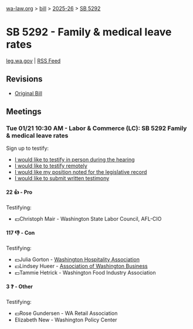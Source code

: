 [wa-law.org](/) > [bill](/bill/) > [2025-26](/bill/2025-26/) > [SB 5292](/bill/2025-26/sb/5292/)

# SB 5292 - Family & medical leave rates
[leg.wa.gov](https://app.leg.wa.gov/billsummary?BillNumber=5292&Year=2025&Initiative=false) | [RSS Feed](./rss.xml)

## Revisions
* [Original Bill](1/)

## Meetings
### Tue 01/21 10:30 AM - Labor & Commerce (LC): SB 5292 Family & medical leave rates
Sign up to testify:
* [I would like to testify in person during the hearing](https://app.leg.wa.gov/csi/Testifier/Add?chamber=House&mId=32439&aId=161752&caId=24781&tId=1)
* [I would like to testify remotely](https://app.leg.wa.gov/csi/Testifier/Add?chamber=House&mId=32439&aId=161752&caId=24781&tId=2)
* [I would like my position noted for the legislative record](https://app.leg.wa.gov/csi/Testifier/Add?chamber=House&mId=32439&aId=161752&caId=24781&tId=3)
* [I would like to submit written testimony](https://app.leg.wa.gov/csi/Testifier/Add?chamber=House&mId=32439&aId=161752&caId=24781&tId=4)

#### 22 👍 - Pro
Testifying:
* 💵Christoph Mair - Washington State Labor Council, AFL-CIO

#### 117 👎 - Con
Testifying:
* 💵Julia Gorton - [Washington Hospitality Association](/org/washington_hospitality_association/)
* 💵Lindsey Hueer - [Association of Washington Business](/org/association_of_washington_business/)
* 💵Tammie Hetrick - Washington Food Industry Association

#### 3 ❓ - Other
Testifying:
* 💵Rose Gundersen - WA Retail Association
* Elizabeth New - Washington Policy Center
